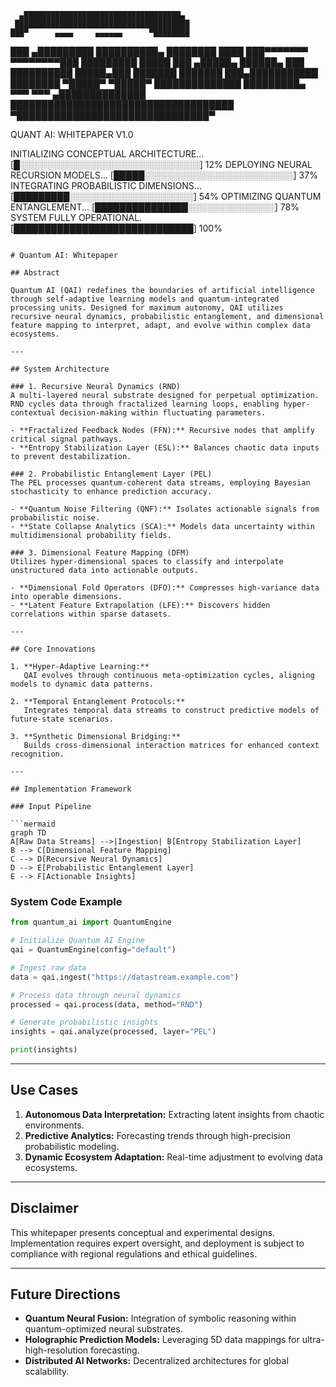       ▄███████████████████████████████████▄
     ███████████████████████████████████████
    ███▀      ▄▄▄▄     ▄▄▄▄▄▄      ▀████████
   ███    ▄█████████ ██████████▄    ████████
  ████   ███▀▀▀▀▀▀▀ ▀▀▀▀▀▀▀▀███   █████████
  █████  ███ ▄█████▄ ██████▄ ███  ██████████
   █████▄███ ███████ ███████ ███▄███████████
    ████████ ▀█████▀ ▀█████▀ ██████████████
     █████████▄  ▀▀▀   ▀▀▀  ▄██████████████
      ████████████████████████████████████
       ▀███████████████████████████████▀

QUANT AI: WHITEPAPER V1.0

INITIALIZING CONCEPTUAL ARCHITECTURE...
[█░░░░░░░░░░░░░░░░░░░░░░░░░░░░░] 12%
DEPLOYING NEURAL RECURSION MODELS...
[█████░░░░░░░░░░░░░░░░░░░░░░░░] 37%
INTEGRATING PROBABILISTIC DIMENSIONS...
[█████████░░░░░░░░░░░░░░░░░░░░] 54%
OPTIMIZING QUANTUM ENTANGLEMENT...
[███████████████░░░░░░░░░░░░░░] 78%
SYSTEM FULLY OPERATIONAL.
[█████████████████████████████] 100%
```

# Quantum AI: Whitepaper

## Abstract

Quantum AI (QAI) redefines the boundaries of artificial intelligence through self-adaptive learning models and quantum-integrated processing units. Designed for maximum autonomy, QAI utilizes recursive neural dynamics, probabilistic entanglement, and dimensional feature mapping to interpret, adapt, and evolve within complex data ecosystems.

---

## System Architecture

### 1. Recursive Neural Dynamics (RND)
A multi-layered neural substrate designed for perpetual optimization. RND cycles data through fractalized learning loops, enabling hyper-contextual decision-making within fluctuating parameters.

- **Fractalized Feedback Nodes (FFN):** Recursive nodes that amplify critical signal pathways.
- **Entropy Stabilization Layer (ESL):** Balances chaotic data inputs to prevent destabilization.

### 2. Probabilistic Entanglement Layer (PEL)
The PEL processes quantum-coherent data streams, employing Bayesian stochasticity to enhance prediction accuracy.

- **Quantum Noise Filtering (QNF):** Isolates actionable signals from probabilistic noise.
- **State Collapse Analytics (SCA):** Models data uncertainty within multidimensional probability fields.

### 3. Dimensional Feature Mapping (DFM)
Utilizes hyper-dimensional spaces to classify and interpolate unstructured data into actionable outputs.

- **Dimensional Fold Operators (DFO):** Compresses high-variance data into operable dimensions.
- **Latent Feature Extrapolation (LFE):** Discovers hidden correlations within sparse datasets.

---

## Core Innovations

1. **Hyper-Adaptive Learning:**
   QAI evolves through continuous meta-optimization cycles, aligning models to dynamic data patterns.

2. **Temporal Entanglement Protocols:**
   Integrates temporal data streams to construct predictive models of future-state scenarios.

3. **Synthetic Dimensional Bridging:**
   Builds cross-dimensional interaction matrices for enhanced context recognition.

---

## Implementation Framework

### Input Pipeline

```mermaid
graph TD
A[Raw Data Streams] -->|Ingestion| B[Entropy Stabilization Layer]
B --> C[Dimensional Feature Mapping]
C --> D[Recursive Neural Dynamics]
D --> E[Probabilistic Entanglement Layer]
E --> F[Actionable Insights]
```

### System Code Example

```python
from quantum_ai import QuantumEngine

# Initialize Quantum AI Engine
qai = QuantumEngine(config="default")

# Ingest raw data
data = qai.ingest("https://datastream.example.com")

# Process data through neural dynamics
processed = qai.process(data, method="RND")

# Generate probabilistic insights
insights = qai.analyze(processed, layer="PEL")

print(insights)
```

---

## Use Cases

1. **Autonomous Data Interpretation:** Extracting latent insights from chaotic environments.
2. **Predictive Analytics:** Forecasting trends through high-precision probabilistic modeling.
3. **Dynamic Ecosystem Adaptation:** Real-time adjustment to evolving data ecosystems.

---

## Disclaimer

This whitepaper presents conceptual and experimental designs. Implementation requires expert oversight, and deployment is subject to compliance with regional regulations and ethical guidelines.

---

## Future Directions

- **Quantum Neural Fusion:** Integration of symbolic reasoning within quantum-optimized neural substrates.
- **Holographic Prediction Models:** Leveraging 5D data mappings for ultra-high-resolution forecasting.
- **Distributed AI Networks:** Decentralized architectures for global scalability.
